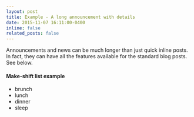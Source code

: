 ```yaml
---
layout: post
title: Example - A long announcement with details
date: 2015-11-07 16:11:00-0400
inline: false
related_posts: false
---
```


Announcements and news can be much longer than just quick inline posts. In fact, they can have all the features available for the standard blog posts. See below.

#### Make-shift list example
<ul>
    <li>brunch</li>
    <li>lunch</li>
    <li>dinner</li>
    <li>sleep</li>
</ul>